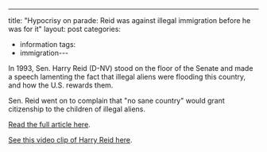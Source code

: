 ---
title: "Hypocrisy on parade: Reid was against illegal immigration before he was for it"
layout: post
categories:
- information
tags:
- immigration---

In 1993, Sen. Harry Reid (D-NV) stood on the floor of the Senate and made a speech lamenting the fact that illegal aliens were flooding this country, and how the U.S. rewards them.

Sen. Reid went on to complain that "no sane country" would grant citizenship to the children of illegal aliens.

[Read the full article here](https://www.examiner.com/article/harry-reid-was-against-illegal-immigration-before-he-was-for-it).

[See this video clip of Harry Reid here](https://www.hatefacts.com/quotes/harry-reid/1993-birthright-citizenship.html).

